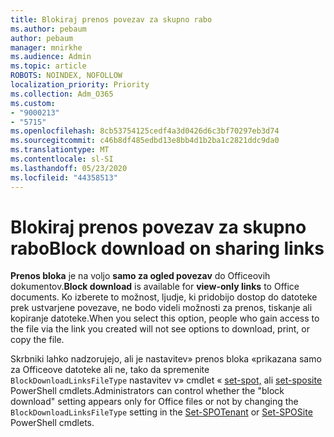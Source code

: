 ```yaml
---
title: Blokiraj prenos povezav za skupno rabo
ms.author: pebaum
author: pebaum
manager: mnirkhe
ms.audience: Admin
ms.topic: article
ROBOTS: NOINDEX, NOFOLLOW
localization_priority: Priority
ms.collection: Adm_O365
ms.custom:
- "9000213"
- "5715"
ms.openlocfilehash: 8cb53754125cedf4a3d0426d6c3bf70297eb3d74
ms.sourcegitcommit: c46b8df485edbd13e8bb4d1b2ba1c2821ddc9da0
ms.translationtype: MT
ms.contentlocale: sl-SI
ms.lasthandoff: 05/23/2020
ms.locfileid: "44358513"
---
```

# <a name="block-download-on-sharing-links"></a><span data-ttu-id="602c4-102">Blokiraj prenos povezav za skupno rabo</span><span class="sxs-lookup"><span data-stu-id="602c4-102">Block download on sharing links</span></span>

<span data-ttu-id="602c4-103">**Prenos bloka** je na voljo **samo za ogled povezav** do Officeovih dokumentov.</span><span class="sxs-lookup"><span data-stu-id="602c4-103">**Block download** is available for **view-only links** to Office documents.</span></span> <span data-ttu-id="602c4-104">Ko izberete to možnost, ljudje, ki pridobijo dostop do datoteke prek ustvarjene povezave, ne bodo videli možnosti za prenos, tiskanje ali kopiranje datoteke.</span><span class="sxs-lookup"><span data-stu-id="602c4-104">When you select this option, people who gain access to the file via the link you created will not see options to download, print, or copy the file.</span></span>

<span data-ttu-id="602c4-105">Skrbniki lahko nadzorujejo, ali je nastavitev» prenos bloka «prikazana samo za Officeove datoteke ali ne, tako da spremenite `BlockDownloadLinksFileType` nastavitev v» cmdlet « [set-spot,](https://docs.microsoft.com/powershell/module/sharepoint-online/set-spotenant?view=sharepoint-ps) ali [set-sposite](https://docs.microsoft.com/powershell/module/sharepoint-online/set-sposite?view=sharepoint-ps) PowerShell cmdlets.</span><span class="sxs-lookup"><span data-stu-id="602c4-105">Administrators can control whether the "block download" setting appears only for Office files or not by changing the `BlockDownloadLinksFileType` setting in the [Set-SPOTenant](https://docs.microsoft.com/powershell/module/sharepoint-online/set-spotenant?view=sharepoint-ps) or [Set-SPOSite](https://docs.microsoft.com/powershell/module/sharepoint-online/set-sposite?view=sharepoint-ps) PowerShell cmdlets.</span></span>
